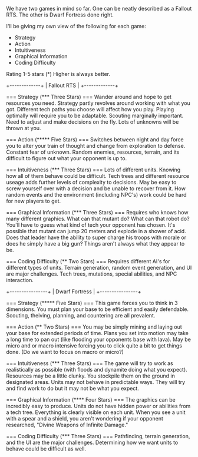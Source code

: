 We have two games in mind so far. One can be neatly described as a Fallout RTS. The other is Dwarf Fortress done right.

I'll be giving my own view of the following for each game:
* Strategy
* Action
* Intuitiveness
* Graphical Information
* Coding Difficulty

Rating 1-5 stars (*)
Higher is always better.


+-------------+
| Fallout RTS |
+-------------+

=== Strategy (*** Three Stars) ===
Wander around and hope to get resources you need. Strategy partly revolves around working with what you got.
Different tech paths you choose will affect how you play. Playing optimally will require you to be adaptable.
Scouting marginally important. Need to adjust and make decisions on the fly. Lots of unknowns will be thrown at you.

=== Action (***** Five Stars) ===
Switches between night and day force you to alter your train of thought and change from exploration to defense.
Constant fear of unknown. Random enemies, resources, terrain, and its difficult to figure out what your opponent is up to.

=== Intuitiveness (*** Three Stars) ===
Lots of different units. Knowing how all of them behave could be difficult. Tech trees and different resource useage adds further levels of complexity to decisions. May be easy to screw yourself over with a decision and be unable to recover from it. How random events and the environment (including NPC's) work could be hard for new players to get.

=== Graphical Information (*** Three Stars) ===
Requires who knows how many different graphics.
What can that mutant do? What can that robot do? You'll have to guess what kind of tech your opponent has chosen.
It's possible that mutant can jump 20 meters and explode in a shower of acid. Does that leader have the ability to super charge his troops with morale or does he simply have a big gun? Things aren't always what they appear to be.

=== Coding Difficulty (** Two Stars) ===
Requires different AI's for different types of units. Terrain generation, random event generation, and UI are major challenges. Tech trees, mutations, special abilities, and NPC interaction. 



+----------------+
| Dwarf Fortress |
+----------------+

=== Strategy (***** Five Stars) ===
This game forces you to think in 3 dimensions.
You must plan your base to be efficient and easily defendable.
Scouting, theiving, planning, and countering are all prevalent.

=== Action (** Two Stars) ===
You may be simply mining and laying out your base for extended periods of time.
Plans you set into motion may take a long time to pan out (like flooding your opponents base with lava).
May be micro and or macro intensive forcing you to click quite a bit to get things done.
(Do we want to focus on macro or micro?)

=== Intuitiveness (*** Three Stars) ===
The game will try to work as realistically as possible (with floods and dynamite doing what you expect).
Resources may be a little clunky. You stockpile them on the ground in designated areas.
Units may not behave in predictable ways. They will try and find work to do but it may not be what you expect.

=== Graphical Information (**** Four Stars) ===
The graphics can be incredibly easy to produce.
Units do not have hidden power or abilities from a tech tree. Everything is clearly visible on each unit.
When you see a unit with a spear and a shield, you aren't wondering if your opponent researched,
 "Divine Weapons of Infinite Damage."

=== Coding Difficulty (*** Three Stars) ===
Pathfinding, terrain generation, and the UI are the major challenges. Determining how we want units to behave could be difficult as well. 
